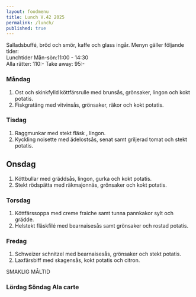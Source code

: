 ```yaml
---
layout: foodmenu
title: Lunch V.42 2025
permalink: /lunch/
published: true
---
```

Salladsbuffé, bröd och smör, kaffe och glass ingår.
Menyn gäller följande tider:  
Lunchtider  Mån-sön:11:00 - 14:30  
Alla rätter: 110:- Take away: 95:-
                                
### Måndag

1. Ost och skinkfylld köttfärsrulle med brunsås, grönsaker, lingon och kokt potatis.
2. Fiskgratäng med vitvinsås, grönsaker, räkor och kokt potatis.

### Tisdag

1. Raggmunkar med stekt fläsk , lingon.
2. Kyckling noisette med ädelostsås, senat samt griljerad tomat och stekt potatis.

## Onsdag
1. Köttbullar med gräddsås, lingon, gurka och kokt potatis. 
2. Stekt rödspätta med räkmajonnäs, grönsaker och kokt potatis. 

### Torsdag

1. Köttfärssoppa med creme fraiche samt tunna pannkakor sylt och grädde. 
2. Helstekt fläskfilé med bearnaisesås samt grönsaker och rostad potatis.

### Fredag  

1. Schweizer schnitzel med bearnaisesås, grönsaker och stekt potatis.
2. Laxfärsbiff med skagensås, kokt potatis och citron.

SMAKLIG MÅLTID  

### Lördag Söndag Ala carte





    
       
    

   
    
   
     

